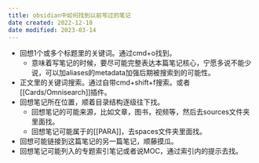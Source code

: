```yaml
---
title: obsidian中如何找到以前写过的笔记
date created: 2022-12-10
date modified: 2023-03-14
---
```

- 回想1个或多个标题里的关键词。通过cmd+o找到。
	- 意味着写笔记的时候，要尽可能完整表达本篇笔记核心，宁愿多说不能少说，可以加aliases的metadata加强后期被搜索到的可能性。
- 正文里的关键词搜索。通过自带cmd+shift+f搜索。或者[[Cards/Omnisearch]]插件。
- 回想笔记所在位置，顺着目录结构逐级往下找。
	- 回想笔记的可能来源，比如文章，图书，视频等，然后去sources文件夹里面找。
	- 回想笔记可能属于的[[PARA]]，去spaces文件夹里面找。
- 回想可能链接到这篇笔记的另一篇笔记，顺藤摸瓜。
- 回想笔记可能列入的专题索引笔记或者说MOC，通过索引内的提示去找。